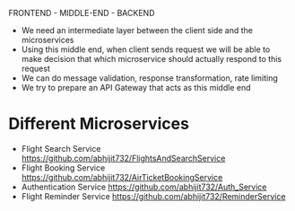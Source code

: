 FRONTEND - MIDDLE-END - BACKEND

- We need an intermediate layer between the client side and the microservices
- Using this middle end, when client sends request we will be able to make decision that which microservice should actually respond to this request
- We can do message validation, response transformation, rate limiting
- We try to prepare an API Gateway that acts as this middle end

# Different Microservices

- Flight Search Service  https://github.com/abhijit732/FlightsAndSearchService
- Flight Booking Service  https://github.com/abhijit732/AirTicketBookingService
- Authentication Service  https://github.com/abhijit732/Auth_Service
- Flight Reminder Service https://github.com/abhijit732/ReminderService
